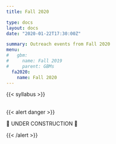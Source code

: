```yaml
---
title: Fall 2020

type: docs
layout: docs
date: "2020-01-22T17:30:00Z"

summary: Outreach events from Fall 2020
menu:
#   gbm:
#     name: Fall 2019
#     parent: GBMs
  fa2020:
    name: Fall 2020
---
```


{{< syllabus >}}

<br>
<!-- ================================================== -->
<!-- Remove this section once the once the page is done -->
<!-- ================================================== -->
{{< alert danger >}}

:construction: UNDER CONSTRUCTION :construction:

{{< /alert >}}
<!-- ================================================== -->
<br>